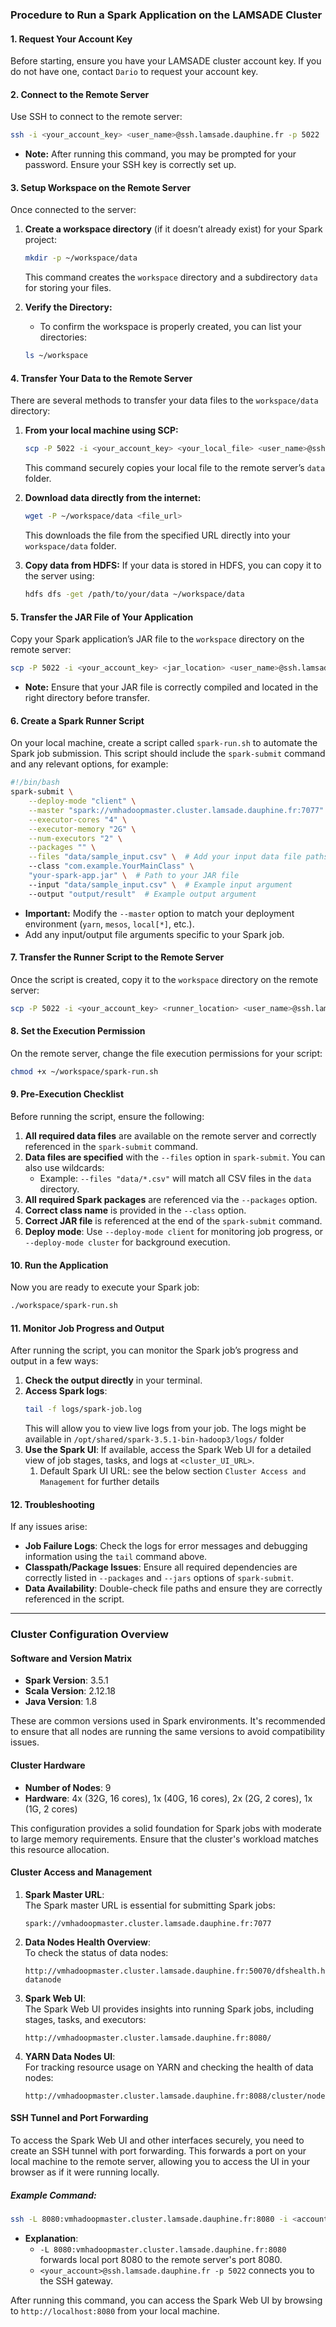 ### **Procedure to Run a Spark Application on the LAMSADE Cluster**

#### **1. Request Your Account Key**
Before starting, ensure you have your LAMSADE cluster account key. If you do not have one, contact `Dario` to request your account key.

#### **2. Connect to the Remote Server**
Use SSH to connect to the remote server:
```bash
ssh -i <your_account_key> <user_name>@ssh.lamsade.dauphine.fr -p 5022
```
- **Note:** After running this command, you may be prompted for your password. Ensure your SSH key is correctly set up.

#### **3. Setup Workspace on the Remote Server**
Once connected to the server:
1. **Create a workspace directory** (if it doesn’t already exist) for your Spark project:
   ```bash
   mkdir -p ~/workspace/data
   ```
   This command creates the `workspace` directory and a subdirectory `data` for storing your files.
   
2. **Verify the Directory:**
   - To confirm the workspace is properly created, you can list your directories:
   ```bash
   ls ~/workspace
   ```

#### **4. Transfer Your Data to the Remote Server**
There are several methods to transfer your data files to the `workspace/data` directory:

1. **From your local machine using SCP:**
   ```bash
   scp -P 5022 -i <your_account_key> <your_local_file> <user_name>@ssh.lamsade.dauphine.fr:~/workspace/data
   ```
   This command securely copies your local file to the remote server’s `data` folder.

2. **Download data directly from the internet:**
   ```bash
   wget -P ~/workspace/data <file_url>
   ```
   This downloads the file from the specified URL directly into your `workspace/data` folder.

3. **Copy data from HDFS:**
   If your data is stored in HDFS, you can copy it to the server using:
   ```bash
   hdfs dfs -get /path/to/your/data ~/workspace/data
   ```

#### **5. Transfer the JAR File of Your Application**
Copy your Spark application’s JAR file to the `workspace` directory on the remote server:
```bash
scp -P 5022 -i <your_account_key> <jar_location> <user_name>@ssh.lamsade.dauphine.fr:~/workspace
```
- **Note:** Ensure that your JAR file is correctly compiled and located in the right directory before transfer.

#### **6. Create a Spark Runner Script**
On your local machine, create a script called `spark-run.sh` to automate the Spark job submission. This script should include the `spark-submit` command and any relevant options, for example:

```bash
#!/bin/bash
spark-submit \
    --deploy-mode "client" \
    --master "spark://vmhadoopmaster.cluster.lamsade.dauphine.fr:7077" \
    --executor-cores "4" \
    --executor-memory "2G" \
    --num-executors "2" \
    --packages "" \
    --files "data/sample_input.csv" \  # Add your input data file paths here
    --class "com.example.YourMainClass" \
    "your-spark-app.jar" \  # Path to your JAR file
    --input "data/sample_input.csv" \  # Example input argument
    --output "output/result"  # Example output argument
```

- **Important:** Modify the `--master` option to match your deployment environment (`yarn`, `mesos`, `local[*]`, etc.).
- Add any input/output file arguments specific to your Spark job.

#### **7. Transfer the Runner Script to the Remote Server**
Once the script is created, copy it to the `workspace` directory on the remote server:
```bash
scp -P 5022 -i <your_account_key> <runner_location> <user_name>@ssh.lamsade.dauphine.fr:~/workspace
```

#### **8. Set the Execution Permission**
On the remote server, change the file execution permissions for your script:
```bash
chmod +x ~/workspace/spark-run.sh
```

#### **9. Pre-Execution Checklist**
Before running the script, ensure the following:
1. **All required data files** are available on the remote server and correctly referenced in the `spark-submit` command.
2. **Data files are specified** with the `--files` option in `spark-submit`. You can also use wildcards:
   - Example: `--files "data/*.csv"` will match all CSV files in the `data` directory.
3. **All required Spark packages** are referenced via the `--packages` option.
4. **Correct class name** is provided in the `--class` option.
5. **Correct JAR file** is referenced at the end of the `spark-submit` command.
6. **Deploy mode**: Use `--deploy-mode client` for monitoring job progress, or `--deploy-mode cluster` for background execution.

#### **10. Run the Application**
Now you are ready to execute your Spark job:
```bash
./workspace/spark-run.sh
```

#### **11. Monitor Job Progress and Output**
After running the script, you can monitor the Spark job’s progress and output in a few ways:
1. **Check the output directly** in your terminal.
2. **Access Spark logs**:
   ```bash
   tail -f logs/spark-job.log
   ```
   This will allow you to view live logs from your job. The logs might be available in `/opt/shared/spark-3.5.1-bin-hadoop3/logs/` folder
3. **Use the Spark UI**: If available, access the Spark Web UI for a detailed view of job stages, tasks, and logs at `<cluster_UI_URL>`.
	1. Default Spark UI URL: see the below section `Cluster Access and Management` for further details

#### **12. Troubleshooting**
If any issues arise:
- **Job Failure Logs**: Check the logs for error messages and debugging information using the `tail` command above.
- **Classpath/Package Issues**: Ensure all required dependencies are correctly listed in `--packages` and `--jars` options of `spark-submit`.
- **Data Availability**: Double-check file paths and ensure they are correctly referenced in the script.

---

### Cluster Configuration Overview


#### **Software and Version Matrix**
- **Spark Version**: 3.5.1
- **Scala Version**: 2.12.18
- **Java Version**: 1.8

These are common versions used in Spark environments. It's recommended to ensure that all nodes are running the same versions to avoid compatibility issues.


#### **Cluster Hardware**
- **Number of Nodes**: 9
- **Hardware**: 4x (32G, 16 cores), 1x (40G, 16 cores), 2x (2G, 2 cores), 1x (1G, 2 cores) 

This configuration provides a solid foundation for Spark jobs with moderate to large memory requirements. Ensure that the cluster's workload matches this resource allocation.


#### **Cluster Access and Management**
1. **Spark Master URL**:  
   The Spark master URL is essential for submitting Spark jobs:
   ```
   spark://vmhadoopmaster.cluster.lamsade.dauphine.fr:7077
   ```

2. **Data Nodes Health Overview**:  
   To check the status of data nodes:
   ```
   http://vmhadoopmaster.cluster.lamsade.dauphine.fr:50070/dfshealth.html#tab-datanode
   ```

3. **Spark Web UI**:  
   The Spark Web UI provides insights into running Spark jobs, including stages, tasks, and executors:
   ```
   http://vmhadoopmaster.cluster.lamsade.dauphine.fr:8080/
   ```

4. **YARN Data Nodes UI**:  
   For tracking resource usage on YARN and checking the health of data nodes:
   ```
   http://vmhadoopmaster.cluster.lamsade.dauphine.fr:8088/cluster/nodes
   ```


#### **SSH Tunnel and Port Forwarding**
To access the Spark Web UI and other interfaces securely, you need to create an SSH tunnel with port forwarding. 
This forwards a port on your local machine to the remote server, allowing you to access the UI in your browser as if it were running locally.

##### Example Command:
```bash
ssh -L 8080:vmhadoopmaster.cluster.lamsade.dauphine.fr:8080 -i <account_key> <your_account>@ssh.lamsade.dauphine.fr -p 5022
```

- **Explanation**:  
   - `-L 8080:vmhadoopmaster.cluster.lamsade.dauphine.fr:8080` forwards local port 8080 to the remote server's port 8080.
   - `<your_account>@ssh.lamsade.dauphine.fr -p 5022` connects you to the SSH gateway.
   
After running this command, you can access the Spark Web UI by browsing to `http://localhost:8080` from your local machine.
